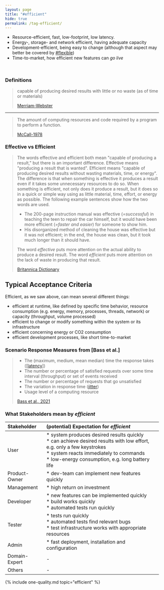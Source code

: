 ```yaml
---
layout: page
title: "#efficient"
hide: true
permalink: /tag-efficient/
---
```


<div class="arc42-help" markdown="1">

* Resource-efficient, fast, low-footprint, low latency.
* Energy-, storage- and network efficient, having adequate capacity
* Development-efficient, being easy to change (although that aspect may better be covered by [#flexible](/tag-flexible))
* Time-to-market, how efficient new features can _go live_
  

</div><br>

### Definitions


>capable of producing desired results with little or no waste (as of time or materials) 
>
>[Merriam-Webster](https://www.merriam-webster.com/dictionary/efficient)

<hr>

> The amount of computing resources and code required by a program to perform a function.
>
> [McCall-1978](/references/#mccall)

### Effective vs Efficient

>The words effective and efficient both mean "capable of producing a result," but there is an important difference. Effective means "producing a result that is wanted". Efficient means "capable of producing desired results without wasting materials, time, or energy".
>The difference is that when something is effective it produces a result even if it takes some unnecessary resources to do so. When something is efficient, not only does it produce a result, but it does so in a quick or simple way using as little material, time, effort, or energy as possible. The following example sentences show how the two words are used.
>* The 200-page instruction manual was effective (_=successful_) in teaching the teen to repair the car himself, but it would have been more efficient (_=faster and easier_) for someone to show him.
>* His disorganized method of cleaning the house was effective but it was not efficient; in the end, the house was clean, but it took much longer than it should have.
>
>The word _effective_ puts more attention on the actual ability to produce a desired result. The word _efficient_ puts more attention on the lack of waste in producing that result.
>
>[Britannica Dictionary](https://www.britannica.com/dictionary/eb/qa/How-to-Use-Effective-and-Efficient)


## Typical Acceptance Criteria

Efficient, as we saw above, can mean several different things:

* efficient at runtime, like defined by specific time behavior, resource consumption (e.g. energy, memory, processes, threads, network) or capacity (throughput, volume processed)
* efficient to change or modify something within the system or its infrastructure
* efficient concerning energy or CO2 consumption
* efficient development processes, like short time-to-market

### Scenario Response Measures from [Bass et al.]

>* The (maximum, medium, mean median) time the response takes ([[latency](/qualities/latency)])
>* The number or percentage of satisfied requests over some time interval (throughput) or set of events received
>* The number or percentage of requests that go unsatisfied
>* The variation in response time ([jitter](/qualities/jitter))
>* Usage level of a computing resource
>
>[Bass et al., 2021](/references/#bass2021software)

### What Stakeholders mean by _efficient_

| Stakeholder | (potential) Expectation for _efficient_ |
|:--- |:--- |
| User |* system produces desired results quickly<br>* can achieve desired results with low effort, e.g. only a few keystrokes<br>* system reacts immediately to commands<br>* low-energy consumption, e.g. long battery life |
| Product-Owner |* dev-team can implement new features quickly |
| Management |* high return on investment<br>  |
| Developer |* new features can be implemented quickly<br>* build works quickly<br>* automated tests run quickly  |
| Tester |* tests run quickly<br>* automated tests find relevant bugs<br>* test infrastructure works with appropriate resources |
| Admin |* fast deployment, installation and configuration   |
| Domain-Expert | -  |
| Others | -  |



<!-- include all qualities associated with this tag -->
{% include one-quality.md topic="efficient"  %}
